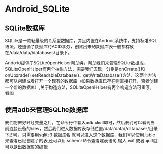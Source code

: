 # Android_SQLite
## SQLite数据库
SQLite是一款轻量级的关系型数据库，并且内置在Android系统中，支持标准SQL语法，还遵循了数据库的ACID事务，创建出来的数据库表一般都存放在/data/data/<package name>/databases/目录下。

Andorid提供了SQLiteOpenHelper帮助类，帮助我们来管理SQLite数据库，SQLiteOpenHelper有两个抽象方法，需要我们去现，分别是onCreate()和onUpgrade()
getReadableDatabase()、getWriteDatabase()方法，这两个方法都可以创建或者打开一个现有的数据库（如果数据库已存在则直接打开，否者创建一个新的数据库）,关于构造方法，SQLiteOpenHelper有两个构造方法可重写。看图


## 使用adb来管理SQLite数据库

我们配置好环境变量之后，在命令行中输入adb shell即可，然后我们可以看到当前连接设备的/dev，然后我们进入数据库表存储位置/data/data/<package name>/databases/目录下即可，只需要用sqlite3 数据库名 就可以进入这个数据库，我们可以使用.table来查看已经创建了的表,还可以用.schema命令查看建表语句,输入.exit 或者.quit就可以退出数据库的编辑
